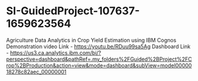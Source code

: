# SI-GuidedProject-107637-1659623564
Agriculture Data Analytics in Crop Yield Estimation using IBM Cognos
Demonstration video Link - https://youtu.be/RDuu99sa5Ag
Dashboard Link - https://us3.ca.analytics.ibm.com/bi/?perspective=dashboard&pathRef=.my_folders%2FGuided%2BProject%2FCrop%2BProduction&action=view&mode=dashboard&subView=model0000018278c82aec_00000001

